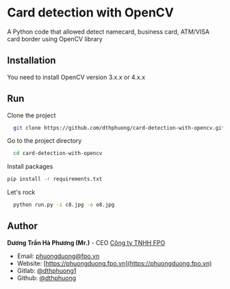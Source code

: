 
# Card detection with OpenCV

A Python code that allowed detect namecard, business card, ATM/VISA card border using OpenCV library




## Installation

You need to install OpenCV version 3.x.x or 4.x.x

## Run

Clone the project

```bash
  git clone https://github.com/dthphuong/card-detection-with-opencv.git
```

Go to the project directory

```bash
  cd card-detection-with-opencv
```

Install packages
```bash
pip install -r requirements.txt
```

Let's rock

```bash
  python run.py -i c8.jpg -o o8.jpg
```

## Author
**Dương Trần Hà Phương (Mr.)** - CEO [Công ty TNHH FPO](https://fpo.vn)
- Email: [phuongduong@fpo.vn](mailto:phuongduong@fpo.vn)
- Website: [https://phuongduong.fpo.vn](https://phuongduong.fpo.vn)
- Gitlab: [@dthphuong1](https://gitlab.com/dthphuong1)
- Github: [@dthphuong](https://github.com/dthphuong)
